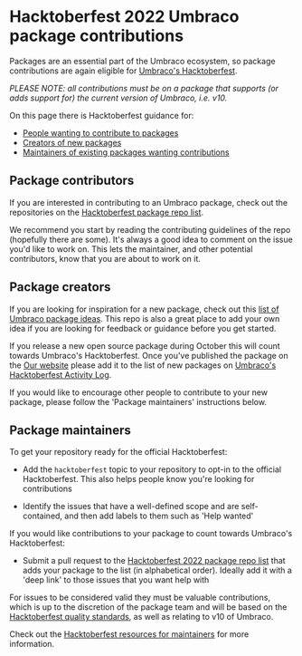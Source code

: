 # Hacktoberfest 2022 Umbraco package contributions

Packages are an essential part of the Umbraco ecosystem, so package contributions are again eligible for [Umbraco's Hacktoberfest](https://umbraco.com/blog/umbraco-hacktoberfest-2022/).

*PLEASE NOTE: all contributions must be on a package that supports (or adds support for) the current version of Umbraco, i.e. v10.*

On this page there is Hacktoberfest guidance for:

- [People wanting to contribute to packages](#package-contributors)
- [Creators of new packages](#package-creators)
- [Maintainers of existing packages wanting contributions](#package-maintainers)

## Package contributors

If you are interested in contributing to an Umbraco package, check out the repositories on the [Hacktoberfest package repo list](hacktoberfest-package-repos.md). 

We recommend you start by reading the contributing guidelines of the repo (hopefully there are some). It's always a good idea to comment on the issue you'd like to work on. This lets the maintainer, and other potential contributors, know that you are about to work on it.

## Package creators

If you are looking for inspiration for a new package, check out this [list of Umbraco package ideas](https://leekelleher.github.io/umbraco-package-ideas/).  This repo is also a great place to add your own idea if you are looking for feedback or guidance before you get started.

If you release a new open source package during October this will count towards Umbraco's Hacktoberfest. Once you've published the package on the [Our website](https://our.umbraco.com/documentation/Extending/Packages/Uploading-to-Our/) please add it to the list of new packages on [Umbraco's Hacktoberfest Activity Log](https://github.com/umbraco/HacktoberfestActivityLog#new-umbraco-packages).

If you would like to encourage other people to contribute to your new package, please follow the 'Package maintainers' instructions below.

## Package maintainers

To get your repository ready for the official Hacktoberfest:

- Add the `hacktoberfest` topic to your repository to opt-in to the official Hacktoberfest. This also helps people know you're looking for contributions

- Identify the issues that have a well-defined scope and are self-contained, and then add labels to them such as 'Help wanted'

If you would like contributions to your package to count towards Umbraco's Hacktoberfest:

- Submit a pull request to the [Hacktoberfest 2022 package repo list](hacktoberfest-package-repos.md) that adds your package to the list (in alphabetical order). Ideally add it with a 'deep link' to those issues that you want help with

For issues to be considered valid they must be valuable contributions, which is up to the discretion of the package team and will be based on the [Hacktoberfest quality standards](https://hacktoberfest.com/participation/#spam), as well as relating to v10 of Umbraco.

Check out the [Hacktoberfest resources for maintainers](https://hacktoberfest.com/participation/#maintainers) for more information.
